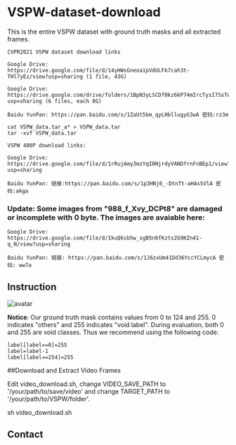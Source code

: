 # VSPW-dataset-download


This is the entire VSPW dataset with ground truth masks and all extracted frames.


```
CVPR2021 VSPW dataset download links

Google Drive: https://drive.google.com/file/d/14yHWsGneoa1pVdULFk7cah3t-THl7yEz/view?usp=sharing (1 file, 43G)

Google Drive: https://drive.google.com/drive/folders/1BpN3yLSCDf0kz6kP74mIrcTysI75sTwi?usp=sharing (6 files, each 8G)

Baidu YunPan: https://pan.baidu.com/s/1ZaUt5bm_qyLHbllugyG3wA 密码:rz3m

cat VSPW_data.tar_a* > VSPW_data.tar
tar -xvf VSPW_data.tar
```


```
VSPW 480P download links:

Google Drive: https://drive.google.com/file/d/1rRujAmy3mzYqI0NjrdyVANDfrnFnBEp1/view?usp=sharing

Baidu YunPan: 链接:https://pan.baidu.com/s/1p3HNj6_-DtnTt-aHAsSVlA 密码:akga
```

### Update: Some images from "988_f_Xvy_DCPt8" are damaged or incomplete with 0 byte. The images are avaiable here:

```
Google Drive: https://drive.google.com/file/d/1kuQksbhw_sgB5n6fKzts2G9KZn41-q_N/view?usp=sharing

Baidu YunPan: 链接: https://pan.baidu.com/s/1J6zxUm41Dd36YccYCLmycA 密码: ww7a
```


## Instruction
![avatar](figures/figure1.png)
          
               




**Notice**:  Our ground truth mask contains values from 0 to 124 and 255.  0 indicates "others" and 255 indicates "void label". During evaluation, both 0 and 255 are void classes.  Thus we recommend using the following code:

```
label[label==0]=255
label=label-1
label[label==254]=255

```

##Download and Extract Video Frames

Edit video_download.sh, change VIDEO_SAVE_PATH to '/your/path/to/save/video' and change TARGET_PATH to '/your/path/to/VSPW/folder'.

sh video_download.sh


## Contact

